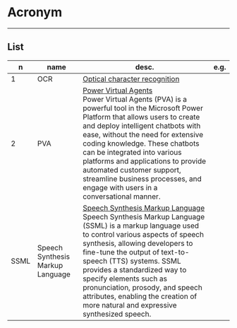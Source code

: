 # Acronym

---

## List
|n|name|desc.|e.g.|
|-|----|-----|----|
|1|OCR|<ins>Optical character recognition</ins><br/>
|2|PVA|<ins>Power Virtual Agents</ins><br/>Power Virtual Agents (PVA) is a powerful tool in the Microsoft Power Platform that allows users to create and deploy intelligent chatbots with ease, without the need for extensive coding knowledge. These chatbots can be integrated into various platforms and applications to provide automated customer support, streamline business processes, and engage with users in a conversational manner.
|SSML|Speech Synthesis Markup Language|<ins>Speech Synthesis Markup Language</ins><br/>Speech Synthesis Markup Language (SSML) is a markup language used to control various aspects of speech synthesis, allowing developers to fine-tune the output of text-to-speech (TTS) systems. SSML provides a standardized way to specify elements such as pronunciation, prosody, and speech attributes, enabling the creation of more natural and expressive synthesized speech.
